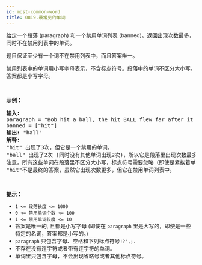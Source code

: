 ```yaml
---
id: most-common-word
title: 0819.最常见的单词
---
```

给定一个段落 (paragraph) 和一个禁用单词列表 (banned)。返回出现次数最多，同时不在禁用列表中的单词。

题目保证至少有一个词不在禁用列表中，而且答案唯一。

禁用列表中的单词用小写字母表示，不含标点符号。段落中的单词不区分大小写。答案都是小写字母。

 

**示例：**


<pre><strong>输入:</strong> <br/>paragraph = &#34;Bob hit a ball, the hit BALL flew far after it was hit.&#34;<br/>banned = [&#34;hit&#34;]<br/><strong>输出:</strong> &#34;ball&#34;<br/><strong>解释:</strong> <br/>&#34;hit&#34; 出现了3次，但它是一个禁用的单词。<br/>&#34;ball&#34; 出现了2次 (同时没有其他单词出现2次)，所以它是段落里出现次数最多的，且不在禁用列表中的单词。 <br/>注意，所有这些单词在段落里不区分大小写，标点符号需要忽略（即使是紧挨着单词也忽略， 比如 &#34;ball,&#34;）， <br/>&#34;hit&#34;不是最终的答案，虽然它出现次数更多，但它在禁用单词列表中。<br/></pre>

 

**提示：**


- <code>1 &lt;= 段落长度 &lt;= 1000</code>
- <code>0 &lt;= 禁用单词个数 &lt;= 100</code>
- <code>1 &lt;= 禁用单词长度 &lt;= 10</code>
- 答案是唯一的, 且都是小写字母 (即使在 <code>paragraph</code> 里是大写的，即使是一些特定的名词，答案都是小写的。)
- <code>paragraph</code> 只包含字母、空格和下列标点符号<code>!?&#39;,;.</code>
- 不存在没有连字符或者带有连字符的单词。
- 单词里只包含字母，不会出现省略号或者其他标点符号。
